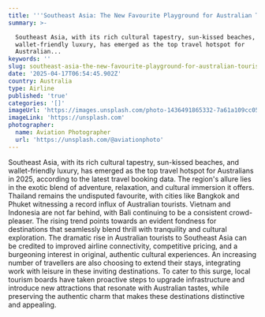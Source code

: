 ```yaml
---
title: '''Southeast Asia: The New Favourite Playground for Australian Tourists'''
summary: >-

  Southeast Asia, with its rich cultural tapestry, sun-kissed beaches, and
  wallet-friendly luxury, has emerged as the top travel hotspot for
  Australian...
keywords: ''
slug: southeast-asia-the-new-favourite-playground-for-australian-tourists
date: '2025-04-17T06:54:45.902Z'
country: Australia
type: Airline
published: 'true'
categories: '[]'
imageUrl: 'https://images.unsplash.com/photo-1436491865332-7a61a109cc05'
imageLink: 'https://unsplash.com'
photographer:
  name: Aviation Photographer
  url: 'https://unsplash.com/@aviationphoto'
---
```








Southeast Asia, with its rich cultural tapestry, sun-kissed beaches, and wallet-friendly luxury, has emerged as the top travel hotspot for Australians in 2025, according to the latest travel booking data. The region's allure lies in the exotic blend of adventure, relaxation, and cultural immersion it offers. Thailand remains the undisputed favourite, with cities like Bangkok and Phuket witnessing a record influx of Australian tourists. Vietnam and Indonesia are not far behind, with Bali continuing to be a consistent crowd-pleaser. The rising trend points towards an evident fondness for destinations that seamlessly blend thrill with tranquility and cultural exploration. The dramatic rise in Australian tourists to Southeast Asia can be credited to improved airline connectivity, competitive pricing, and a burgeoning interest in original, authentic cultural experiences. An increasing number of travellers are also choosing to extend their stays, integrating work with leisure in these inviting destinations. To cater to this surge, local tourism boards have taken proactive steps to upgrade infrastructure and introduce new attractions that resonate with Australian tastes, while preserving the authentic charm that makes these destinations distinctive and appealing.
